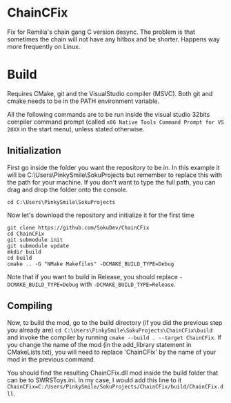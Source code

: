 # ChainCFix
Fix for Remilia's chain gang C version desync. The problem is that sometimes the chain will not have any hitbox and be shorter. Happens way more frequently on Linux.

# Build
Requires CMake, git and the VisualStudio compiler (MSVC).
Both git and cmake needs to be in the PATH environment variable.

All the following commands are to be run inside the visual studio 32bits compiler
command prompt (called `x86 Native Tools Command Prompt for VS 20XX` in the start menu), unless stated otherwise.

## Initialization
First go inside the folder you want the repository to be in.
In this example it will be C:\Users\PinkySmile\SokuProjects but remember to replace this
with the path for your machine. If you don't want to type the full path, you can drag and
drop the folder onto the console.

`cd C:\Users\PinkySmile\SokuProjects`

Now let's download the repository and initialize it for the first time
```
git clone https://github.com/SokuDev/ChainCFix
cd ChainCFix
git submodule init
git submodule update
mkdir build
cd build
cmake .. -G "NMake Makefiles" -DCMAKE_BUILD_TYPE=Debug
```
Note that if you want to build in Release, you should replace `-DCMAKE_BUILD_TYPE=Debug` with `-DCMAKE_BUILD_TYPE=Release`.

## Compiling
Now, to build the mod, go to the build directory (if you did the previous step you already are)
`cd C:\Users\PinkySmile\SokuProjects\ChainCFix\build` and invoke the compiler by running `cmake --build . --target ChainCFix`. If you change the name of the mod (in the add_library statement in CMakeLists.txt), you will need to replace 'ChainCFix' by the name of your mod in the previous command.

You should find the resulting ChainCFix.dll mod inside the build folder that can be to SWRSToys.ini.
In my case, I would add this line to it `ChainCFix=C:/Users/PinkySmile/SokuProjects/ChainCFix/build/ChainCFix.dll`.
